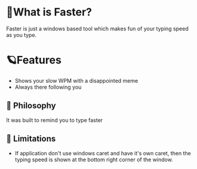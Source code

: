 # 🚀What is Faster?

Faster is just a windows based tool which makes fun of your typing speed as you type. 

# 🪐Features

- Shows your slow WPM with a disappointed meme
- Always there following you
  
## 🐢 Philosophy

It was built to remind you to type faster

## 👾 Limitations

- If application don't use windows caret and have it's own caret, then the typing speed is shown at the bottom right corner of the window.
